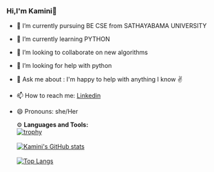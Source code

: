### Hi,I'm Kamini👋

- 🔭 I’m currently pursuing BE CSE from SATHAYABAMA UNIVERSITY
- 🌱 I’m currently learning PYTHON
- 👯 I’m looking to collaborate on new algorithms
- 🤔 I’m looking for help with python
- 💬 Ask me about : I'm happy to help with anything I know ✌️
- 📫 How to reach me: [Linkedin](https://www.linkedin.com/in/kamini-pandey-448411236) 
- 😄 Pronouns: she/Her
   
  ⚙️ <b>Languages and Tools:</b>
  <br>
  [![trophy](https://github-profile-trophy.vercel.app/?username=kaminipandey25&theme=onedark)](https://github.com/ryo-ma/github-profile-trophy)
  <br>
  <br>
  [![Kamini's GitHub stats](https://github-readme-stats.vercel.app/api?username=kaminipandey25)](https://github.com/anuraghazra/github-readme-stats)
  <br>
  <br>
  [![Top Langs](https://github-readme-stats.vercel.app/api/top-langs/?username=kaminipandey25&layout=compact)](https://github.com/anuraghazra/github-readme-stats)
